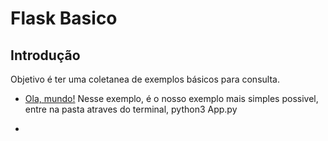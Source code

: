 # Flask Basico

## Introdução

Objetivo é ter uma coletanea de exemplos básicos para consulta.

- [Ola, mundo!](flask-basico/ola_mundo)  Nesse exemplo, é o nosso exemplo mais simples possivel, entre na pasta atraves do terminal, python3 App.py

- 
